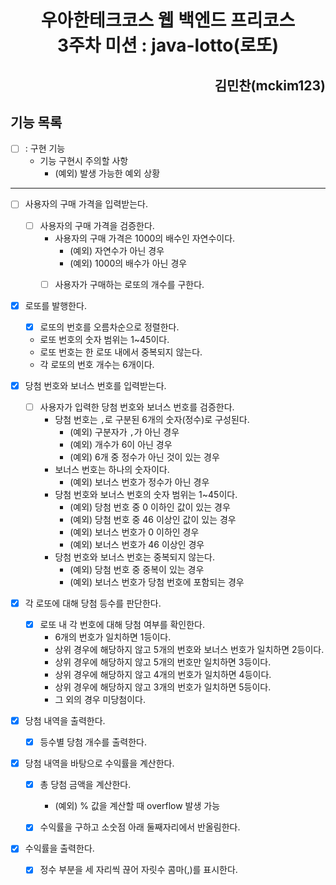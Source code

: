 <div style="text-align:center">

# 우아한테크코스 웹 백엔드 프리코스 <br> 3주차 미션 : java-lotto(로또)

</div>

<div style="text-align:right">

## 김민찬(mckim123)

</div>

## 기능 목록

- [ ] : 구현 기능
  - 기능 구현시 주의할 사항
    - (예외) 발생 가능한 예외 상황

-------

- [ ] 사용자의 구매 가격을 입력받는다.
  - [ ] 사용자의 구매 가격을 검증한다.
    - 사용자의 구매 가격은 1000의 배수인 자연수이다.
      - (예외) 자연수가 아닌 경우
      - (예외) 1000의 배수가 아닌 경우
    - [ ] 사용자가 구매하는 로또의 개수를 구한다.


- [x] 로또를 발행한다.
  - [x] 로또의 번호를 오름차순으로 정렬한다.

  + 로또 번호의 숫자 범위는 1~45이다.
  + 로또 번호는 한 로또 내에서 중복되지 않는다.
  + 각 로또의 번호 개수는 6개이다.

- [x] 당첨 번호와 보너스 번호를 입력받는다.
  - [ ] 사용자가 입력한 당첨 번호와 보너스 번호를 검증한다.
    + 당첨 번호는 `,`로 구분된 6개의 숫자(정수)로 구성된다.
      - (예외) 구분자가 `,`가 아닌 경우
      - (예외) 개수가 6이 아닌 경우
      - (예외) 6개 중 정수가 아닌 것이 있는 경우
    + 보너스 번호는 하나의 숫자이다.
      - (예외) 보너스 번호가 정수가 아닌 경우
    + 당첨 번호와 보너스 번호의 숫자 범위는 1~45이다.
      - (예외) 당첨 번호 중 0 이하인 값이 있는 경우
      - (예외) 당첨 번호 중 46 이상인 값이 있는 경우
      - (예외) 보너스 번호가 0 이하인 경우
      - (예외) 보너스 번호가 46 이상인 경우
    + 당첨 번호와 보너스 번호는 중복되지 않는다.
      - (예외) 당첨 번호 중 중복이 있는 경우
      - (예외) 보너스 번호가 당첨 번호에 포함되는 경우


- [x] 각 로또에 대해 당첨 등수를 판단한다.
  - [x] 로또 내 각 번호에 대해 당첨 여부를 확인한다.
    + 6개의 번호가 일치하면 1등이다.
    + 상위 경우에 해당하지 않고 5개의 번호와 보너스 번호가 일치하면 2등이다.
    + 상위 경우에 해당하지 않고 5개의 번호만 일치하면 3등이다.
    + 상위 경우에 해당하지 않고 4개의 번호가 일치하면 4등이다.
    + 상위 경우에 해당하지 않고 3개의 번호가 일치하면 5등이다.
    + 그 외의 경우 미당첨이다.


- [x] 당첨 내역을 출력한다.
  - [x] 등수별 당첨 개수를 출력한다.


- [x] 당첨 내역을 바탕으로 수익률을 계산한다.
  - [x] 총 당첨 금액을 계산한다.
    - (예외) % 값을 계산할 때 overflow 발생 가능
  - [x] 수익률을 구하고 소숫점 아래 둘째자리에서 반올림한다.


- [x] 수익률을 출력한다.
  - [x] 정수 부분을 세 자리씩 끊어 자릿수 콤마(,)를 표시한다.

